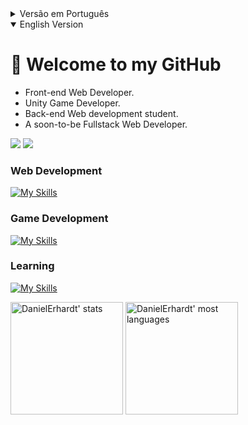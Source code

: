 <details>
<summary>Versão em Português</summary>

# 👋 Bem vindo ao meu GitHub

+ Desenvolvedor Web Front-End.
+ Desenvolvedor de Jogos Unity.
+ Estudante de desenvovimento Web Back-end.
+ Em breve, um desenvolvedor Fullstack.

<a href="https://www.linkedin.com/in/daniel-erhcardoso" target="_blank"><img src="https://img.shields.io/badge/-linkedin-%230077B5?style=for-the-badge&logo=linkedin&logoColor=white" target="_blank"></a> 
<a href = "mailto:daniel.erhcardoso@gmail.com" >
  <img src="https://img.shields.io/badge/Gmail-D14836?style=for-the-badge&logo=email&logoColor=white" target="_blank" />

### Desenvolvimento Web
[![My Skills](https://skills.thijs.gg/icons?i=html,css,js,typescript,react,jest,redux)](https://skills.thijs.gg)

### Desenvolvimento de Jogos
[![My Skills](https://skills.thijs.gg/icons?i=unity,cs)](https://skills.thijs.gg)

### Aprendendo
[![My Skills](https://skills.thijs.gg/icons?i=docker,mysql,nodejs,styledcomponents)](https://skills.thijs.gg)

<span>
<img height="180em" src="https://github-readme-stats.vercel.app/api?username=DanielErhardt&show_icons=true&theme=vision-friendly-dark" alt="DanielErhardt' stats"/>
<img height="180em" src="https://github-readme-stats.vercel.app/api/top-langs/?username=DanielErhardt&layout=compact&theme=vision-friendly-dark" alt="DanielErhardt' most languages"/>
</span>
</details>

<details open>
<summary>English Version</summary>

# 👋 Welcome to my GitHub

+ Front-end Web Developer.
+ Unity Game Developer.
+ Back-end Web development student.
+ A soon-to-be Fullstack Web Developer.

<a href="https://www.linkedin.com/in/daniel-erhcardoso" target="_blank"><img src="https://img.shields.io/badge/-linkedin-%230077B5?style=for-the-badge&logo=linkedin&logoColor=white" target="_blank"></a> 
<a href = "mailto:daniel.erhcardoso@gmail.com" >
  <img src="https://img.shields.io/badge/Gmail-D14836?style=for-the-badge&logo=email&logoColor=white" target="_blank" />
</a>

### Web Development
[![My Skills](https://skills.thijs.gg/icons?i=html,css,js,typescript,react,jest,redux)](https://skills.thijs.gg)

### Game Development
[![My Skills](https://skills.thijs.gg/icons?i=unity,cs)](https://skills.thijs.gg)

### Learning
[![My Skills](https://skills.thijs.gg/icons?i=docker,mysql,nodejs,styledcomponents)](https://skills.thijs.gg)

<span>
<img height="180em" src="https://github-readme-stats.vercel.app/api?username=DanielErhardt&show_icons=true&theme=vision-friendly-dark" alt="DanielErhardt' stats"/>
<img height="180em" src="https://github-readme-stats.vercel.app/api/top-langs/?username=DanielErhardt&layout=compact&theme=vision-friendly-dark" alt="DanielErhardt' most languages"/>
</span>

</details>
